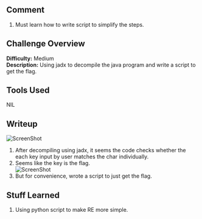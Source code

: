 ## Comment  
1. Must learn how to write script to simplify the steps.  

## Challenge Overview  
**Difficulty:** Medium  
**Description:** Using jadx to decompile the java program and write a script to get the flag.  
## Tools Used  
NIL  

## Writeup  
![ScreenShot](https://imgur.com/66TMWcj.png)  
1. After decompiling using jadx, it seems the code checks whether the each key input by user matches the char individually.  
2. Seems like the key is the flag.  
![ScreenShot](https://imgur.com/619lO5E.png)  
3. But for convenience, wrote a script to just get the flag.  

## Stuff Learned  
1. Using python script to make RE more simple.  


